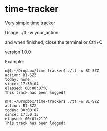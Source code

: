 time-tracker
============

Very simple time tracker

Usage:
./tt -w your_action

and when finished, close the terminal or Ctrl+C

version 1.0.0

Example:

	n@t:~/Dropbox/time-tracker$ ./tt -w BI-SZZ
	action: BI-SZZ
	today: none
	since: 17:30:04
	elapsed: 00:00:07^C
	This track has been logged!

	n@t:~/Dropbox/time-tracker$ ./tt -w BI-SZZ
	action: BI-SZZ
	today: 00:00:07
	since: 17:30:13
	elapsed: 00:01:21^C
	This track has been logged!

